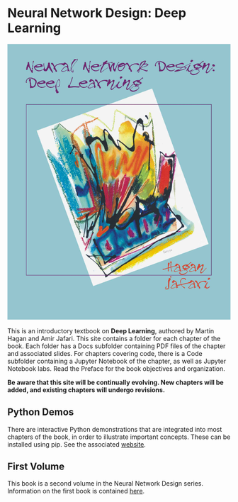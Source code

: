 # Neural Network Design: Deep Learning

![](FrontCoverSmall.jpg)

This is an introductory textbook on **Deep Learning**,
authored by Martin Hagan and Amir Jafari. 
This site contains a folder for each chapter of the book. 
Each folder has a Docs subfolder containing PDF files of 
the chapter and associated slides. 
For chapters covering code, there is a Code subfolder containing 
a Jupyter Notebook of the chapter, as well as Jupyter Notebook labs.
Read the Preface for the book objectives and organization.

**Be aware that this site will be continually evolving. 
New chapters will be added, and existing chapters will 
undergo revisions.**

## Python Demos
There are interactive Python demonstrations that are integrated 
into most chapters of the book, in order to illustrate important 
concepts. These can be installed using pip. See the associated 
[website](https://pypi.org/project/nndesigndemos/).

## First Volume
This book is a second volume in the Neural Network Design 
series. Information on the first book is contained [here](https://hagan.okstate.edu/nnd.html).
